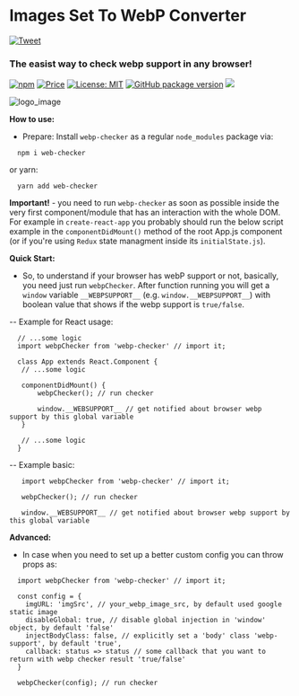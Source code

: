 # Images Set To WebP Converter

 [![Tweet](https://img.shields.io/twitter/url/http/shields.io.svg?style=social)](https://twitter.com/intent/tweet?text=See&url=https://github.com/BiosBoy/webp-checker&via=svyat770&hashtags=js,jsx,webp,checker,webp-checker,webp,html,css)

### The easist way to check webp support in any browser!

[![npm](https://badgen.net/npm/v/webp-checker)](https://www.npmjs.com/package/webp-checker) [![Price](https://img.shields.io/badge/price-FREE-purple.svg)](https://github.com/BiosBoy/webp-checker/blob/master/LICENSE) [![License: MIT](https://img.shields.io/badge/license-MIT-yellow.svg)](https://github.com/BiosBoy/webp-checker/blob/master/LICENSE) [![GitHub package version](https://img.shields.io/badge/version-1.1.3-green.svg)](https://github.com/BiosBoy/webp-checker) ![](https://img.badgesize.io/biosboy/webp-checker/master/index.js.svg)



![logo_image](https://raw.githubusercontent.com/BiosBoy/webp-checker/master/web-converter_logo.jpg)

**How to use:**
  - Prepare:
   Install `webp-checker` as a regular `node_modules` package via:
   ```
     npm i web-checker
   ```
   or yarn:
   ```
     yarn add web-checker
   ```
**Important!** - you need to run `webp-checker` as soon as possible inside the very first component/module that has an interaction with the whole DOM. For example in `create-react-app` you probably should run the below script example in the `componentDidMount()` method of the root App.js component (or if you're using `Redux` state managment inside its `initialState.js`).

**Quick Start:**

   - So, to understand if your browser has webP support or not, basically, you need just run `webpChecker`.
   After function running you will get a `window` variable `__WEBPSUPPORT__` (e.g. `window.__WEBPSUPPORT__`) with boolean value that shows if the webp support is `true/false`.

  -- Example for React usage:
  ```
    // ...some logic
    import webpChecker from 'webp-checker' // import it;

    class App extends React.Component {
     // ...some logic

     componentDidMount() {
         webpChecker(); // run checker

         window.__WEBSUPPORT__ // get notified about browser webp support by this global variable
     }

     // ...some logic
    }
  ```

  -- Example basic:
  ```
     import webpChecker from 'webp-checker' // import it;

     webpChecker(); // run checker

     window.__WEBSUPPORT__ // get notified about browser webp support by this global variable
  ```

**Advanced:**
  - In case when you need to set up a better custom config you can throw props as:
```
  import webpChecker from 'webp-checker' // import it;

  const config = {
    imgURL: 'imgSrc', // your_webp_image_src, by default used google static image
    disableGlobal: true, // disable global injection in 'window' object, by default 'false'
    injectBodyClass: false, // explicitly set a 'body' class 'webp-support', by default 'true',
    callback: status => status // some callback that you want to return with webp checker result 'true/false'
  }

  webpChecker(config); // run checker
```
